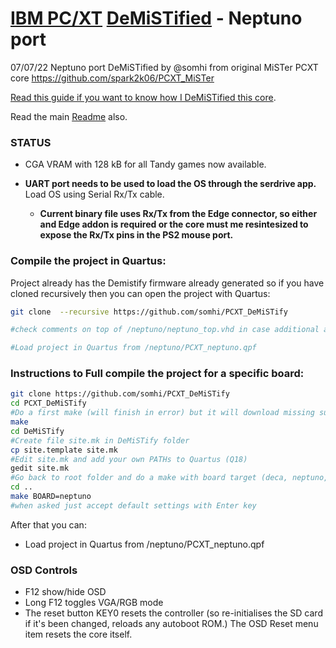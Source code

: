 # [IBM PC/XT](https://en.wikipedia.org/wiki/IBM_Personal_Computer_XT)  [DeMiSTified](https://github.com/robinsonb5/DeMiSTify)  - Neptuno port

07/07/22 Neptuno port DeMiSTified by @somhi from original MiSTer PCXT core  https://github.com/spark2k06/PCXT_MiSTer

[Read this guide if you want to know how I DeMiSTified this core](https://github.com/DECAfpga/DECA_board/tree/main/Tutorials/DeMiSTify).

Read the main [Readme](https://github.com/somhi/PCXT_DeMiSTify) also.

### STATUS

* CGA VRAM with 128 kB for all Tandy games now available.


* **UART port needs to be used to load the OS through the serdrive app.** Load OS using Serial Rx/Tx cable.
  * **Current binary file uses Rx/Tx from the Edge connector, so either and Edge addon is required or the core must me resintesized to expose the Rx/Tx pins in the PS2 mouse port.**



### Compile the project in Quartus:

Project already has the Demistify firmware already generated so if you have cloned recursively then you can open the project with Quartus:

```sh
git clone  --recursive https://github.com/somhi/PCXT_DeMiSTify

#check comments on top of /neptuno/neptuno_top.vhd in case additional actions are needed

#Load project in Quartus from /neptuno/PCXT_neptuno.qpf
```



### Instructions to Full compile the project for a specific board:

```sh
git clone https://github.com/somhi/PCXT_DeMiSTify
cd PCXT_DeMiSTify
#Do a first make (will finish in error) but it will download missing submodules 
make
cd DeMiSTify
#Create file site.mk in DeMiSTify folder 
cp site.template site.mk
#Edit site.mk and add your own PATHs to Quartus (Q18)
gedit site.mk
#Go back to root folder and do a make with board target (deca, neptuno, uareloaded, atlas_cyc). If not specified it will compile for all targets.
cd ..
make BOARD=neptuno
#when asked just accept default settings with Enter key
```

After that you can:

* Load project in Quartus from /neptuno/PCXT_neptuno.qpf



### OSD Controls

* F12 show/hide OSD 
* Long F12 toggles VGA/RGB mode
* The reset button KEY0 resets the controller (so re-initialises the SD card if it's been changed, reloads any autoboot ROM.) The OSD Reset menu item resets the core itself.

